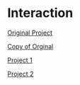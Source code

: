 # Interaction


[Original Project](http://smpo.github.io/socialmedia/)


[Copy of Orginal](https://ptapurva2008.github.io/Interaction/Original/index.html)


[Project 1](https://ptapurva2008.github.io/Interaction/Project1/index.html)


[Project 2](https://ptapurva2008.github.io/Interaction/Project2/survey.html)